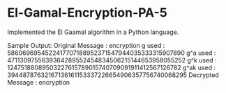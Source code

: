 # El-Gamal-Encryption-PA-5

Implemented the El Gaamal algorithm in a Python language.

Sample Output:
Original Message : encryption
g used :  5860696954522417707188952371547944035333315907890
g^a used :  4711309755639364289552454834506215144653958055252
g^k used :  12475188089503227615789015740709091911412567126782
g^ak used :  39448787632167136161153337226654906357756740068295
Decrypted Message : encryption
